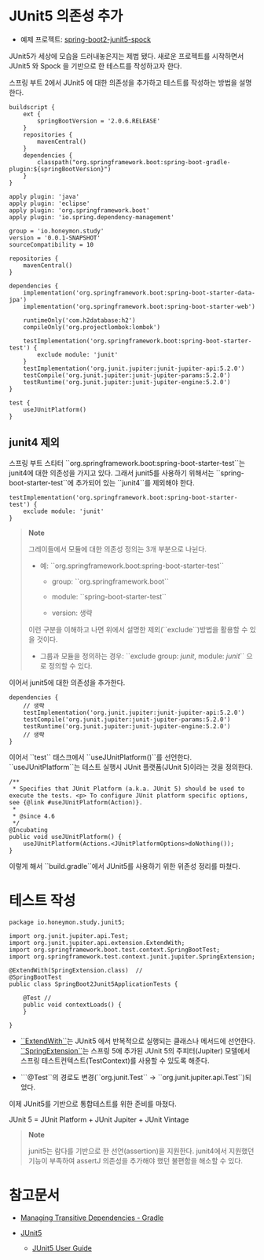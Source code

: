 JUnit5 의존성 추가
==================

-   예제 프로젝트:
    [spring-boot2-junit5-spock](https://github.com/ihoneymon/spring-boot2-junit5-spock)

JUnit5가 세상에 모습을 드러내놓은지는 제법 됐다. 새로운 프로젝트를
시작하면서 JUnit5 와 Spock 을 기반으로 한 테스트를 작성하고자 한다.

스프링 부트 2에서 JUnit5 에 대한 의존성을 추가하고 테스트를 작성하는
방법을 설명한다.

    buildscript {
        ext {
            springBootVersion = '2.0.6.RELEASE'
        }
        repositories {
            mavenCentral()
        }
        dependencies {
            classpath("org.springframework.boot:spring-boot-gradle-plugin:${springBootVersion}")
        }
    }

    apply plugin: 'java'
    apply plugin: 'eclipse'
    apply plugin: 'org.springframework.boot'
    apply plugin: 'io.spring.dependency-management'

    group = 'io.honeymon.study'
    version = '0.0.1-SNAPSHOT'
    sourceCompatibility = 10

    repositories {
        mavenCentral()
    }

    dependencies {
        implementation('org.springframework.boot:spring-boot-starter-data-jpa')
        implementation('org.springframework.boot:spring-boot-starter-web')

        runtimeOnly('com.h2database:h2')
        compileOnly('org.projectlombok:lombok')

        testImplementation('org.springframework.boot:spring-boot-starter-test') {
            exclude module: 'junit'
        }
        testImplementation('org.junit.jupiter:junit-jupiter-api:5.2.0')
        testCompile('org.junit.jupiter:junit-jupiter-params:5.2.0')
        testRuntime('org.junit.jupiter:junit-jupiter-engine:5.2.0')
    }

    test {
        useJUnitPlatform()
    }

junit4 제외
-----------

스프링 부트 스타터
\`\`org.springframework.boot:spring-boot-starter-test\`\`는 junit4에
대한 의존성을 가지고 있다. 그래서 junit5를 사용하기 위해서는
\`\`spring-boot-starter-test\`\`에 추가되어 있는 \`\`junit4\`\`를
제외해야 한다.

    testImplementation('org.springframework.boot:spring-boot-starter-test') {
        exclude module: 'junit'
    }

> **Note**
>
> 그레이들에서 모듈에 대한 의존성 정의는 3개 부분으로 나뉜다.
>
> -   예: \`\`org.springframework.boot:spring-boot-starter-test\`\`
>
>     -   group: \`\`org.springframework.boot\`\`
>
>     -   module: \`\`spring-boot-starter-test\`\`
>
>     -   version: 생략
>
> 이런 구분을 이해하고 나면 위에서 설명한 제외(\`\`exclude\`\`)방법을
> 활용할 수 있을 것이다.
>
> -   그룹과 모듈을 정의하는 경우: \`\`exclude group: *junit*, module:
>     *junit*\`\` 으로 정의할 수 있다.
>
이어서 junit5에 대한 의존성을 추가한다.

    dependencies {
        // 생략
        testImplementation('org.junit.jupiter:junit-jupiter-api:5.2.0')
        testCompile('org.junit.jupiter:junit-jupiter-params:5.2.0')
        testRuntime('org.junit.jupiter:junit-jupiter-engine:5.2.0')
        // 생략
    }

이어서 \`\`test\`\` 태스크에서 \`\`useJUnitPlatform()\`\`를 선언한다.
\`\`useJUnitPlatform\`\`는 테스트 실행시 JUnit 플랫폼(JUnit 5)이라는
것을 정의한다.

    /**
     * Specifies that JUnit Platform (a.k.a. JUnit 5) should be used to execute the tests. <p> To configure JUnit platform specific options, see {@link #useJUnitPlatform(Action)}.
     *
     * @since 4.6
     */
    @Incubating
    public void useJUnitPlatform() {
        useJUnitPlatform(Actions.<JUnitPlatformOptions>doNothing());
    }

이렇게 해서 \`\`build.gradle\`\`에서 JUnit5를 사용하기 위한 위존성
정리를 마쳤다.

테스트 작성
===========

    package io.honeymon.study.junit5;

    import org.junit.jupiter.api.Test;
    import org.junit.jupiter.api.extension.ExtendWith;
    import org.springframework.boot.test.context.SpringBootTest;
    import org.springframework.test.context.junit.jupiter.SpringExtension;

    @ExtendWith(SpringExtension.class)  // 
    @SpringBootTest
    public class SpringBoot2Junit5ApplicationTests {

        @Test // 
        public void contextLoads() {
        }

    }

-   [\`\`ExtendWith\`\`](https://junit.org/junit5/docs/5.0.3/api/org/junit/jupiter/api/extension/ExtendWith.html)는
    JUnit5 에서 반복적으로 실행되는 클래스나 메서드에 선언한다.
    [\`\`SpringExtension\`\`](https://docs.spring.io/spring-framework/docs/current/javadoc-api/org/springframework/test/context/junit/jupiter/SpringExtension.html)는
    스프링 5에 추가된 JUnit 5의 주피터(Jupiter) 모델에서 스프링
    테스트컨텍스트(TestContext)를 사용할 수 있도록 해준다.

-   \`\`\`@Test\`\`의 경로도 변경(\`\`org.junit.Test\`\` →
    \`\`org.junit.jupiter.api.Test\`\`)되었다.

이제 JUnit5를 기반으로 통합테스트를 위한 준비를 마쳤다.

JUnit 5 = JUnit Platform + JUnit Jupiter + JUnit Vintage

> **Note**
>
> junit5는 람다를 기반으로 한 선언(assertion)을 지원한다. junit4에서
> 지원했던 기능이 부족하여 assertJ 의존성을 추가해야 했던 불편함을
> 해소할 수 있다.

참고문서
========

-   [Managing Transitive Dependencies -
    Gradle](https://docs.gradle.org/current/userguide/managing_transitive_dependencies.html)

-   [JUnit5](https://junit.org/junit5/)

    -   [JUnit5 User
        Guide](https://junit.org/junit5/docs/current/user-guide/)


